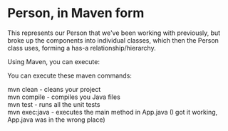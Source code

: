 Person, in Maven form
=======

This represents our Person that we've been working with
previously, but broke up the components into individual classes, which then the Person class uses, forming a has-a relationship/hierarchy.

Using Maven, you can execute:

You can execute these maven commands:

mvn clean - cleans your project  
mvn compile - compiles you Java files  
mvn test - runs all the unit tests  
mvn exec:java - executes the main method in App.java (I got it working, App.java was in the wrong place)
